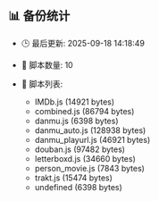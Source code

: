 ## 📊 备份统计

- 🕒 最后更新: 2025-09-18 14:18:49
- 📁 脚本数量: 10
- 📄 脚本列表:

  - IMDb.js (14921 bytes)
  - combined.js (86794 bytes)
  - danmu.js (6398 bytes)
  - danmu_auto.js (128938 bytes)
  - danmu_playurl.js (46921 bytes)
  - douban.js (97482 bytes)
  - letterboxd.js (34660 bytes)
  - person_movie.js (7843 bytes)
  - trakt.js (15474 bytes)
  - undefined (6398 bytes)
